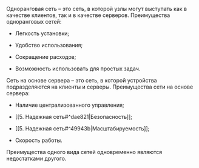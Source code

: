 Одноранговая сеть – это сеть, в которой узлы могут выступать как в качестве клиентов, так и в качестве серверов. Преимущества одноранговых сетей:

- Легкость установки;

- Удобство использования;

- Сокращение расходов;

- Возможность использовать для простых задач.

Сеть на основе сервера – это сеть, в которой устройства подразделяются на клиенты и серверы. Преимущества сети на основе сервера:

- Наличие централизованного управления;

- [[5. Надежная сеть#^dae821|Безопасность]];

- [[5. Надежная сеть#^49943b|Масштабируемость]];

- Скорость работы.

Преимущества одного вида сетей одновременно являются недостатками другого.
